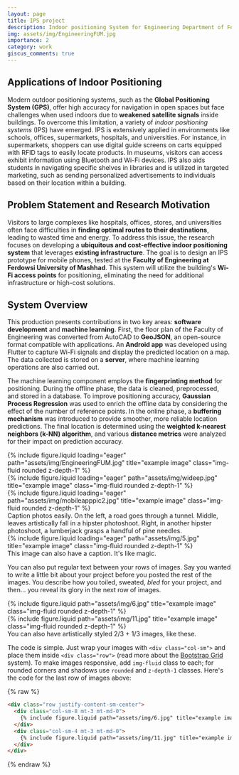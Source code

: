 ```yaml
---
layout: page
title: IPS project
description: Indoor positioning System for Engineering Department of Ferdowsi University of Mashhad
img: assets/img/EngineeringFUM.jpg
importance: 2
category: work
giscus_comments: true
---
```


## Applications of Indoor Positioning

Modern outdoor positioning systems, such as the **Global Positioning System (GPS)**, offer high accuracy for navigation in open spaces but face challenges when used indoors due to **weakened satellite signals** inside buildings. To overcome this limitation, a variety of *indoor positioning systems* (IPS) have emerged. IPS is extensively applied in environments like schools, offices, supermarkets, hospitals, and universities. For instance, in supermarkets, shoppers can use digital guide screens on carts equipped with RFID tags to easily locate products. In museums, visitors can access exhibit information using Bluetooth and Wi-Fi devices. IPS also aids students in navigating specific shelves in libraries and is utilized in targeted marketing, such as sending personalized advertisements to individuals based on their location within a building.

## Problem Statement and Research Motivation

Visitors to large complexes like hospitals, offices, stores, and universities often face difficulties in **finding optimal routes to their destinations**, leading to wasted time and energy. To address this issue, the research focuses on developing a **ubiquitous and cost-effective indoor positioning system** that leverages **existing infrastructure**. The goal is to design an IPS prototype for mobile phones, tested at the **Faculty of Engineering at Ferdowsi University of Mashhad**. This system will utilize the building's **Wi-Fi access points** for positioning, eliminating the need for additional infrastructure or high-cost solutions.

## System Overview

This production presents contributions in two key areas: **software development** and **machine learning**. First, the floor plan of the Faculty of Engineering was converted from AutoCAD to **GeoJSON**, an open-source format compatible with applications. An **Android app** was developed using Flutter to capture Wi-Fi signals and display the predicted location on a map. The data collected is stored on a **server**, where machine learning operations are also carried out. 

The machine learning component employs the **fingerprinting method** for positioning. During the offline phase, the data is cleaned, preprocessed, and stored in a database. To improve positioning accuracy, **Gaussian Process Regression** was used to enrich the offline data by considering the effect of the number of reference points. In the online phase, a **buffering mechanism** was introduced to provide smoother, more reliable location predictions. The final location is determined using the **weighted k-nearest neighbors (k-NN) algorithm**, and various **distance metrics** were analyzed for their impact on prediction accuracy.


<div class="row">
    <div class="col-sm mt-3 mt-md-0">
        {% include figure.liquid loading="eager" path="assets/img/EngineeringFUM.jpg" title="example image" class="img-fluid rounded z-depth-1" %}
    </div>
    <div class="col-sm mt-3 mt-md-0">
        {% include figure.liquid loading="eager" path="assets/img/wideep.jpg" title="example image" class="img-fluid rounded z-depth-1" %}
    </div>
    <div class="col-sm mt-3 mt-md-0">
        {% include figure.liquid loading="eager" path="assets/img/mobileapppic2.jpg" title="example image" class="img-fluid rounded z-depth-1" %}
    </div>
</div>
<div class="caption">
    Caption photos easily. On the left, a road goes through a tunnel. Middle, leaves artistically fall in a hipster photoshoot. Right, in another hipster photoshoot, a lumberjack grasps a handful of pine needles.
</div>
<div class="row">
    <div class="col-sm mt-3 mt-md-0">
        {% include figure.liquid loading="eager" path="assets/img/5.jpg" title="example image" class="img-fluid rounded z-depth-1" %}
    </div>
</div>
<div class="caption">
    This image can also have a caption. It's like magic.
</div>

You can also put regular text between your rows of images.
Say you wanted to write a little bit about your project before you posted the rest of the images.
You describe how you toiled, sweated, _bled_ for your project, and then... you reveal its glory in the next row of images.

<div class="row justify-content-sm-center">
    <div class="col-sm-8 mt-3 mt-md-0">
        {% include figure.liquid path="assets/img/6.jpg" title="example image" class="img-fluid rounded z-depth-1" %}
    </div>
    <div class="col-sm-4 mt-3 mt-md-0">
        {% include figure.liquid path="assets/img/11.jpg" title="example image" class="img-fluid rounded z-depth-1" %}
    </div>
</div>
<div class="caption">
    You can also have artistically styled 2/3 + 1/3 images, like these.
</div>

The code is simple.
Just wrap your images with `<div class="col-sm">` and place them inside `<div class="row">` (read more about the <a href="https://getbootstrap.com/docs/4.4/layout/grid/">Bootstrap Grid</a> system).
To make images responsive, add `img-fluid` class to each; for rounded corners and shadows use `rounded` and `z-depth-1` classes.
Here's the code for the last row of images above:

{% raw %}

```html
<div class="row justify-content-sm-center">
  <div class="col-sm-8 mt-3 mt-md-0">
    {% include figure.liquid path="assets/img/6.jpg" title="example image" class="img-fluid rounded z-depth-1" %}
  </div>
  <div class="col-sm-4 mt-3 mt-md-0">
    {% include figure.liquid path="assets/img/11.jpg" title="example image" class="img-fluid rounded z-depth-1" %}
  </div>
</div>
```

{% endraw %}
